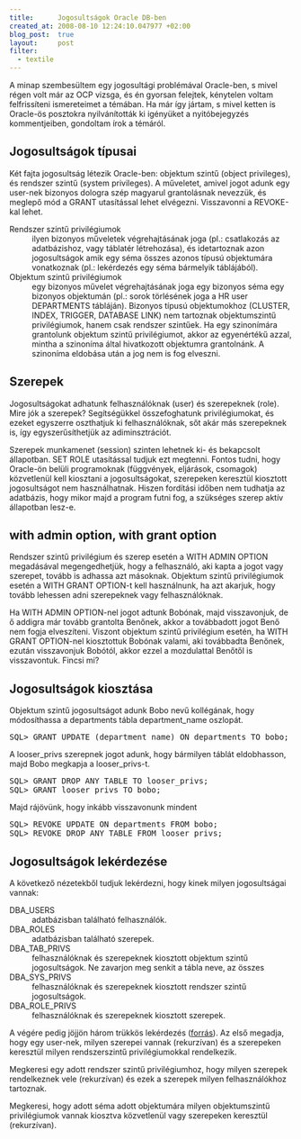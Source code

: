 ```yaml
--- 
title:      Jogosultságok Oracle DB-ben
created_at: 2008-08-10 12:24:10.047977 +02:00
blog_post:  true
layout:     post
filter:
  - textile
---
```


A minap szembesültem egy jogosultági problémával Oracle-ben, s mivel régen volt már az OCP vizsga, és én gyorsan felejtek, kénytelen voltam felfrissíteni ismereteimet a témában. Ha már így jártam, s mivel ketten is Oracle-ös posztokra nyilvánították ki igényüket a nyitóbejegyzés kommentjeiben, gondoltam írok a témáról.

Jogosultságok típusai
---------------------

Két fajta jogosultság létezik Oracle-ben: objektum szintű (object privileges), és rendszer szintű (system privileges). A műveletet, amivel jogot adunk egy user-nek bizonyos dologra szép magyarul grantolásnak nevezzük, és meglepő mód a GRANT utasítással lehet elvégezni. Visszavonni a REVOKE-kal lehet.

<dl>

<dt>Rendszer szintű privilégiumok</dt> 
<dd>
ilyen bizonyos műveletek végrehajtásának joga (pl.: csatlakozás az adatbázishoz, vagy táblatér létrehozása), és idetartoznak azon jogosultságok amik egy séma összes azonos típusú objektumára vonatkoznak (pl.: lekérdezés egy séma bármelyik táblájából).
</dd>

<dt>Objektum szintű privilégiumok</dt>
<dd>
egy bizonyos művelet végrehajtásának joga egy bizonyos séma egy bizonyos objektumán (pl.: sorok törlésének joga a HR user DEPARTMENTS tábláján). Bizonyos típusú objektumokhoz (CLUSTER, INDEX, TRIGGER, DATABASE LINK) nem tartoznak objektumszintű privilégiumok, hanem csak rendszer szintűek. Ha egy szinonímára grantolunk objektum szintű privilégiumot, akkor az egyenértékű azzal, mintha a szinoníma által hivatkozott objektumra grantolnánk. A szinoníma eldobása után a jog nem is fog elveszni.
</dd>

</dl>

Szerepek
--------

Jogosultságokat adhatunk felhasználóknak (user) és szerepeknek (role). Mire jók a szerepek? Segítségükkel összefoghatunk privilégiumokat, és ezeket egyszerre oszthatjuk ki felhasználóknak, sőt akár más szerepeknek is, így egyszerűsíthetjük az adiminsztrációt.

Szerepek munkamenet (session) szinten lehetnek ki- és bekapcsolt állapotban. SET ROLE utasítással tudjuk ezt megtenni. Fontos tudni, hogy Oracle-ön belüli programoknak (függvények, eljárások, csomagok) közvetlenül kell kiosztani a jogosultságokat, szerepeken keresztül kiosztott jogosultságot nem használhatnak. Hiszen fordítási időben nem tudhatja az adatbázis, hogy mikor majd a program futni fog, a szükséges szerep aktív állapotban lesz-e.

with admin option, with grant option
------------------------------------

Rendszer szintű privilégium és szerep esetén a WITH ADMIN OPTION megadásával megengedhetjük, hogy a felhasználó, aki kapta a jogot vagy szerepet, tovább is adhassa azt másoknak. Objektum szintű privilégiumok esetén a WITH GRANT OPTION-t kell használnunk, ha azt akarjuk, hogy tovább lehessen adni szerepeknek vagy felhasználóknak.

Ha WITH ADMIN OPTION-nel jogot adtunk Bobónak, majd visszavonjuk, de ő addigra már tovább grantolta Benőnek, akkor a továbbadott jogot Benő nem fogja elveszíteni. Viszont objektum szintű privilégium esetén, ha WITH GRANT OPTION-nel kiosztottuk Bobónak valami, aki továbbadta Benőnek, ezután visszavonjuk Bobótól, akkor ezzel a mozdulattal Benőtől is visszavontuk. Fincsi mi?

Jogosultságok kiosztása
-----------------------

Objektum szintű jogosultságot adunk Bobo nevű kollégának, hogy módosíthassa a departments tábla department_name oszlopát.

<pre>
SQL> GRANT UPDATE (department_name) ON departments TO bobo;</pre>

A looser_privs szerepnek jogot adunk, hogy bármilyen táblát eldobhasson, majd Bobo megkapja a looser_privs-t.

<pre>
SQL> GRANT DROP ANY TABLE TO looser_privs;
SQL> GRANT looser_privs TO bobo;</pre>

Majd rájövünk, hogy inkább visszavonunk mindent

<pre>
SQL> REVOKE UPDATE ON departments FROM bobo;
SQL> REVOKE DROP ANY TABLE FROM looser_privs;</pre>

Jogosultságok lekérdezése
-------------------------

A következő nézetekből tudjuk lekérdezni, hogy kinek milyen jogosultságai vannak:


<dl>
<dt>DBA_USERS</dt><dd>adatbázisban található felhasználók.</dd>
<dt>DBA_ROLES</dt><dd>adatbázisban található szerepek.</dd>
<dt>DBA_TAB_PRIVS</dt><dd>felhasználóknak és szerepeknek kiosztott objektum szintű jogosultságok. Ne zavarjon meg senkit a tábla neve, az összes</dd>
<dt>DBA_SYS_PRIVS</dt><dd>felhasználóknak és szerepeknek kiosztott rendszer szintű jogosultságok.</dd>
<dt>DBA_ROLE_PRIVS</dt><dd>felhasználóknak és szerepeknek kiosztott szerepek.</dd>
</dl>

A végére pedig jöjjön három trükkös lekérdezés ([forrás](http://www.adp-gmbh.ch/ora/misc/recursively_list_privilege.html)). Az első megadja, hogy egy user-nek, milyen szerepei vannak (rekurzívan) és a szerepeken keresztül milyen rendszerszintű privilégiumokkal rendelkezik.


<script src="http://gist.github.com/26456.js"></script>


Megkeresi egy adott rendszer szintű privilégiumhoz, hogy milyen szerepek rendelkeznek vele (rekurzívan) és ezek a szerepek milyen felhasználókhoz tartoznak.

<script src="http://gist.github.com/26458.js"></script>

Megkeresi, hogy adott séma adott objektumára milyen objektumszintű privilégiumok vannak kiosztva közvetlenül vagy szerepeken keresztül (rekurzívan).

<script src="http://gist.github.com/26459.js"></script>


